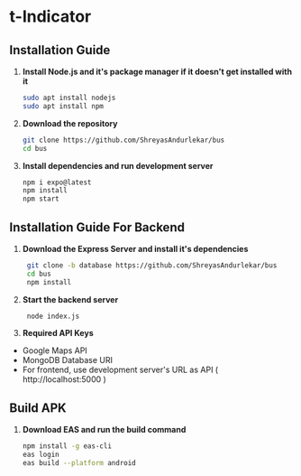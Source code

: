 # t-Indicator



## Installation Guide  



1. **Install Node.js and it's package manager if it doesn't get installed with it**

    ```bash
    sudo apt install nodejs
    sudo apt install npm
    ```

2. **Download the repository**

    ```bash
    git clone https://github.com/ShreyasAndurlekar/bus
    cd bus
    ```

3. **Install dependencies and run development server**

    ```bash
    npm i expo@latest 
    npm install
    npm start
    ```

## Installation Guide For Backend 

1. **Download the Express Server and install it's dependencies**
   ```bash
    git clone -b database https://github.com/ShreyasAndurlekar/bus
    cd bus
    npm install
    ```
2. **Start the backend server**
   ```bash
    node index.js
    ```

3. **Required API Keys**
- Google Maps API
- MongoDB Database URI
- For frontend, use development server's URL as API ( http://localhost:5000 )
   
## Build APK

1. **Download EAS and run the build command**
   ```bash
   npm install -g eas-cli
   eas login
   eas build --platform android
    ```




    

